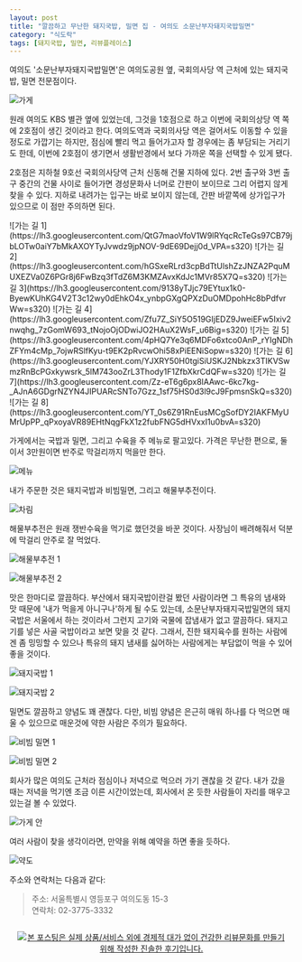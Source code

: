 ```yaml
---
layout: post
title: "깔끔하고 무난한 돼지국밥, 밀면 집 - 여의도 소문난부자돼지국밥밀면"
category: "식도락"
tags: [돼지국밥, 밀면, 리뷰플레이스]
---
```


여의도 '소문난부자돼지국밥밀면'은 
여의도공원 옆, 국회의사당 역 근처에 있는 돼지국밥, 밀면 전문점이다.

![가게](https://lh3.googleusercontent.com/YT_0s6Z91RnEusMCgSofDY2IAKFMyUMrUpPP_qPxoyaVR89EHtNqgFkX1z2fubFNG5dHVxxI1u0bvA=s560)

원래 여의도 KBS 별관 옆에 있었는데,
그것을 1호점으로 하고
이번에 국회의상당 역 쪽에 2호점이 생긴 것이라고 한다.
여의도역과 국회의사당 역은 걸어서도 이동할 수 있을 정도로 가깝기는 하지만,
점심에 빨리 먹고 들어가고자 할 경우에는 좀 부담되는 거리기도 한데,
이번에 2호점이 생기면서 생활반경에서 보다 가까운 쪽을 선택할 수 있게 됐다.

2호점은 지하철 9호선 국회의사당역 근처 신동해 건물 지하에 있다.
2번 출구와 3번 출구 중간의 건물 사이로 들어가면
경성문화사 너머로 간판이 보이므로
그리 어렵지 않게 찾을 수 있다.
지하로 내려가는 입구는 바로 보이지 않는데,
간판 바깥쪽에 상가입구가 있으므로 이 점만 주의하면 된다.

<p class="center" markdown="1">
![가는 길 1](https://lh3.googleusercontent.com/QtG7maoVfoV1W9lRYqcRcTeGs97CB79jbLOTw0aiY7bMkAXOYTyJvwdz9jpNOV-9dE69Dejj0d_VPA=s320)
![가는 길 2](https://lh3.googleusercontent.com/hGSxeRLrd3cpBdTtUlshZzJNZA2PquMUXEZVa0Z6PGr8j6FwBzq3fTdZ6M3KMZAvxKdJc1MVr85X7Q=s320)
![가는 길 3](https://lh3.googleusercontent.com/9138yTJjc79EYtux1k0-ByewKUhKG4V2T3c12wy0dEhkO4x_ynbpGXgQPXzDuOMDpohHc8bPdfvrWw=s320)
![가는 길 4](https://lh3.googleusercontent.com/Zfu7Z_SiY5O519GIjEDZ9JweiEFw5Ixiv2nwqhg_7zGomW693_tNojoOjODwiJO2HAuX2WsF_u6Big=s320)
![가는 길 5](https://lh3.googleusercontent.com/4pHQ7Ye3q6MDFo6xtco0AnP_rYIgNDhZFYm4cMp_7ojwRSlfKyu-t9EK2pRvcwOhi58xPiEENiSopw=s320)
![가는 길 6](https://lh3.googleusercontent.com/YJXRY50H0tgiSiUSKJ2Nbkzx3TIKVSwmzRnBcPGxkywsrk_5lM743ooZrL3Thody1F1ZfbXkrCdQFw=s320)
![가는 길 7](https://lh3.googleusercontent.com/Zz-eT6g6px8lAAwc-6kc7kg-_AJnA6GDgrNZYN4JIPUARcSNTo7Gzz_1sf75HS0d3l9cJ9FpmsnSkQ=s320)
![가는 길 8](https://lh3.googleusercontent.com/YT_0s6Z91RnEusMCgSofDY2IAKFMyUMrUpPP_qPxoyaVR89EHtNqgFkX1z2fubFNG5dHVxxI1u0bvA=s320)
</p>

가게에서는 국밥과 밀면, 그리고 수육을 주 메뉴로 팔고있다.
가격은 무난한 편으로, 둘이서 3만원이면 반주로 막걸리까지 먹을만 한다.

![메뉴](https://lh3.googleusercontent.com/ECPFye5lQMS1xUEZQBp7qIfp_HHTBUx_DCPNh1Kc_ID8t7-yJzElKIq8UzL8FfVcA8GVSMfNsqphNw=s560)

내가 주문한 것은 돼지국밥과 비빔밀면, 그리고 해물부추전이다.

![차림](https://lh3.googleusercontent.com/_J7Lk9M6CK1_gCIsH2NxGzJMgJwjQNL4bR9MZ5yXn0eO3H09DJxzcvVHG_LDBmIQujI76PA-9__Mwg=s560)

해물부추전은 원래 쟁반수육을 먹기로 했던것을 바꾼 것이다.
사장님이 배려해줘서 덕분에 막걸리 안주로 잘 먹었다.

![해물부추전 1](https://lh3.googleusercontent.com/WAeM71WrtHnX5VRGUeWO48fd1umFMGfiTOL4qhLxcJYON2DEIKEyQs7hgHfnhYG9F-5P0RMfIR4Tlg=s640)

![해물부추전 2](https://lh3.googleusercontent.com/UQEdJ4KHwDpomSvcm6cwfJhbEFKM-7BWGk8PbvCIab3vag5h3DaXSmMb3RNs2TbJbndIYZ61axX_Lw=s640)

맛은 한마디로 깔끔하다.
부산에서 돼지국밥이란걸 봤던 사람이라면
그 특유의 냄새와 맛 때문에 '내가 먹을게 아니구나'하게 될 수도 있는데,
소문난부자돼지국밥밀면의 돼지국밥은 서울에서 하는 것이라서 그런지
고기와 국물에 잡냄새가 없고 깔끔하다.
돼지고기를 넣은 사골 국밥이라고 보면 맞을 것 같다.
그래서, 진한 돼지육수를 원하는 사람에겐 좀 밍밍할 수 있으나
특유의 돼지 냄새를 싫어하는 사람에게는 부담없이 먹을 수 있어 좋을 것이다.

![돼지국밥 1](https://lh3.googleusercontent.com/n_ESEx42NSlpJ5HKyUxNQqSCNResuy--2yclNQDhak4a-f2a2a8qUi0TcurColu13VWOGoRCsxPeZA=s640)

![돼지국밥 2](https://lh3.googleusercontent.com/OrEQ3tn8gRd4Qgkz0PbMnMedzRhbkJOwKnQ0_LGB39jDD6Tqyfa4LhtUFObCN3F0pAVEihMlkdQn6Q=s640)

밀면도 깔끔하고 양념도 꽤 괜찮다.
다만, 비빔 양념은 은근히 매워 하나를 다 먹으면 매울 수 있으므로
매운것에 약한 사람은 주의가 필요하다.

![비빔 밀면 1](https://lh3.googleusercontent.com/1EnpTxwcMLe6aVHPaop3kR2Ui_kdJXMbgtDvxt3RsFubDmuafZHB_kzSPdqWXpGp6edEZ4FksSCNMg=s640)

![비빔 밀면 2](https://lh3.googleusercontent.com/2jyKvGU361kGrCH8GfBe7XBGmiyoN5RtCtrb_RLo6-VuzUx8RTIUGNqkW1LAuz7NBA0M4slPREb2Sg=s640)

회사가 많은 여의도 근처라 점심이나 저녁으로 먹으러 가기 괜찮을 것 같다.
내가 갔을 때는 저녁을 먹기엔 조금 이른 시간이었는데,
회사에서 온 듯한 사람들이 자리를 매우고 있는걸 볼 수 있었다.

![가게 안](https://lh3.googleusercontent.com/e_L3eyOoCGqy0WtvGpoDurnfr0K3QGUQ_xGPrwpHY3PfFoybuynyhjsJNr7FLTNIVfeH4BZrLH2jBQ=s560)

여러 사람이 찾을 생각이라면,
만약을 위해 예약을 하면 좋을 듯하다.

![약도](https://lh3.googleusercontent.com/-IBTkIhnXG78/WfCVkZ8E8mI/AAAAAAAAaAY/wREhkarhGBkrtRoIfsLD1QmkbiFNUp4hACE0YBhgL/s560/somunnan-buja-dwaeji-gukbap-milmyeon-restaurant-map.gif)

주소와 연락처는 다음과 같다:

> 주소: 서울특별시 영등포구 여의도동 15-3  
> 연락처: 02-3775-3332



<div style="text-align: center; padding: 1em;"><a href="http://reviewplace.co.kr/detail.php?number=10109" target="_blank"><img src="http://reviewplace.co.kr/blog_traffic.php?key=MTAxMDl8cmV6bm9h" border="0" alt="본 포스팅은 실제 상품/서비스 외에 경제적 대가 없이 건강한 리뷰문화를 만들기 위해 작성한 진솔한 후기입니다."></a></div>
